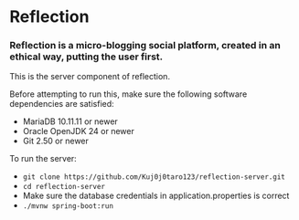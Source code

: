 # Reflection
### Reflection is a micro-blogging social platform, created in an ethical way, putting the user first.
This is the server component of reflection.

Before attempting to run this, make sure the following software dependencies are satisfied:
- MariaDB 10.11.11 or newer
- Oracle OpenJDK 24 or newer
- Git 2.50 or newer

To run the server:
- `git clone https://github.com/Kuj0j0taro123/reflection-server.git`
- `cd reflection-server`
- Make sure the database credentials in application.properties is correct
- `./mvnw spring-boot:run`